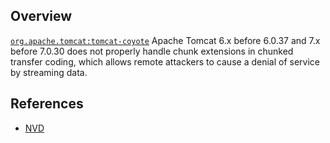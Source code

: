 ## Overview
[`org.apache.tomcat:tomcat-coyote`](http://search.maven.org/#search%7Cga%7C1%7Ca%3A%22tomcat-coyote%22)
Apache Tomcat 6.x before 6.0.37 and 7.x before 7.0.30 does not properly handle chunk extensions in chunked transfer coding, which allows remote attackers to cause a denial of service by streaming data.

## References
- [NVD](https://web.nvd.nist.gov/view/vuln/detail?vulnId=CVE-2012-3544)